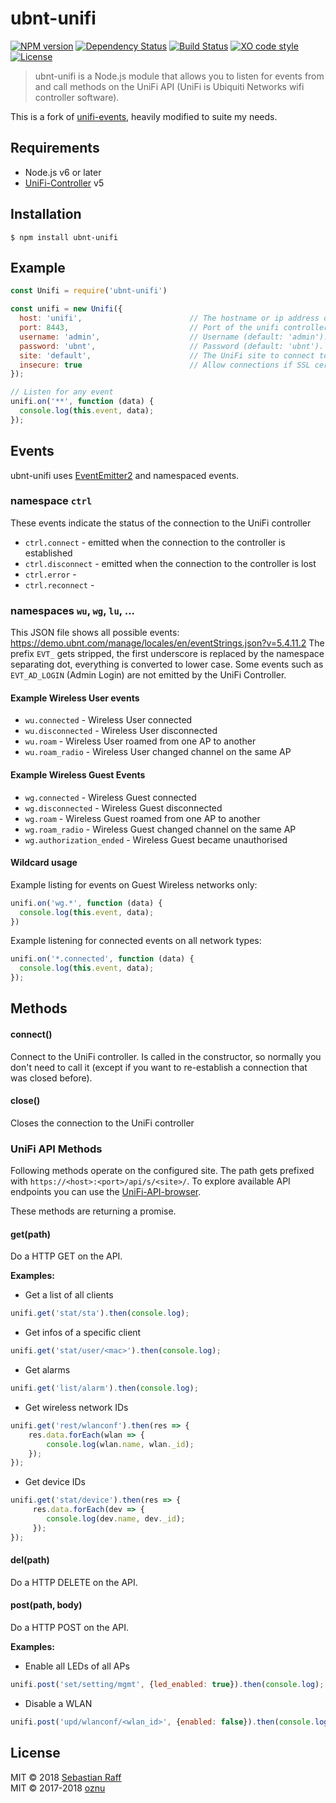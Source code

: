 # ubnt-unifi 

[![NPM version](https://badge.fury.io/js/ubnt-unifi.svg)](http://badge.fury.io/js/ubnt-unifi)
[![Dependency Status](https://img.shields.io/gemnasium/hobbyquaker/ubnt-unifi.svg?maxAge=2592000)](https://gemnasium.com/github.com/hobbyquaker/ubnt-unifi)
[![Build Status](https://travis-ci.org/hobbyquaker/ubnt-unifi.svg?branch=master)](https://travis-ci.org/hobbyquaker/ubnt-unifi)
[![XO code style](https://img.shields.io/badge/code_style-XO-5ed9c7.svg)](https://github.com/sindresorhus/xo)
[![License][mit-badge]][mit-url]

> ubnt-unifi is a Node.js module that allows you to listen for events from and call methods on the UniFi API (UniFi is 
Ubiquiti Networks wifi controller software).

This is a fork of [unifi-events](https://github.com/oznu/unifi-events), heavily modified to suite my needs.


## Requirements

* Node.js v6 or later
* [UniFi-Controller](https://www.ubnt.com/download/unifi) v5

## Installation

`$ npm install ubnt-unifi`


## Example

```javascript
const Unifi = require('ubnt-unifi')

const unifi = new Unifi({
  host: 'unifi',                        // The hostname or ip address of the unifi controller (default: 'unifi')
  port: 8443,                           // Port of the unifi controller (default: 8443)
  username: 'admin',                    // Username (default: 'admin').
  password: 'ubnt',                     // Password (default: 'ubnt').
  site: 'default',                      // The UniFi site to connect to (default: 'default').
  insecure: true                        // Allow connections if SSL certificate check fails (default: false).
});

// Listen for any event
unifi.on('**', function (data) {
  console.log(this.event, data);
});
```

## Events

ubnt-unifi uses [EventEmitter2](https://github.com/asyncly/EventEmitter2) and namespaced events. 

### namespace `ctrl`

These events indicate the status of the connection to the UniFi controller

* `ctrl.connect` - emitted when the connection to the controller is established
* `ctrl.disconnect` - emitted when the connection to the controller is lost
* `ctrl.error` - 
* `ctrl.reconnect` - 


### namespaces `wu`, `wg`, `lu`, ...

This JSON file shows all possible events: https://demo.ubnt.com/manage/locales/en/eventStrings.json?v=5.4.11.2
The prefix `EVT_` gets stripped, the first underscore is replaced by the namespace separating dot, everything is 
converted to lower case. Some events such as `EVT_AD_LOGIN` (Admin Login) are not emitted by the UniFi Controller.


#### Example Wireless User events

* `wu.connected` - Wireless User connected
* `wu.disconnected` - Wireless User disconnected
* `wu.roam` - Wireless User roamed from one AP to another
* `wu.roam_radio` - Wireless User changed channel on the same AP

#### Example Wireless Guest Events

* `wg.connected` - Wireless Guest connected
* `wg.disconnected` - Wireless Guest disconnected
* `wg.roam` - Wireless Guest roamed from one AP to another
* `wg.roam_radio` - Wireless Guest changed channel on the same AP
* `wg.authorization_ended` - Wireless Guest became unauthorised

#### Wildcard usage

Example listing for events on Guest Wireless networks only:

```javascript
unifi.on('wg.*', function (data) {
  console.log(this.event, data);
})
```

Example listening for connected events on all network types:

```javascript
unifi.on('*.connected', function (data) {
  console.log(this.event, data);
});
```

## Methods

#### connect()

Connect to the UniFi controller. Is called in the constructor, so normally you don't need to call it (except if you want 
to re-establish a connection that was closed before).

#### close()

Closes the connection to the UniFi controller


### UniFi API Methods

Following methods operate on the configured site. The path gets prefixed with 
`https://<host>:<port>/api/s/<site>/`. To explore available API endpoints you can use the 
[UniFi-API-browser](https://github.com/Art-of-WiFi/UniFi-API-browser).

These methods are returning a promise.


#### get(path)

Do a HTTP GET on the API.

**Examples:**

* Get a list of all clients
```javascript
unifi.get('stat/sta').then(console.log);
```

* Get infos of a specific client
```javascript
unifi.get('stat/user/<mac>').then(console.log);
```

* Get alarms
```javascript
unifi.get('list/alarm').then(console.log);
```

* Get wireless network IDs
```javascript
unifi.get('rest/wlanconf').then(res => {
    res.data.forEach(wlan => {
        console.log(wlan.name, wlan._id);
    });
});
```

* Get device IDs
```javascript
unifi.get('stat/device').then(res => {
     res.data.forEach(dev => {
        console.log(dev.name, dev._id);
     });
});
```

#### del(path)

Do a HTTP DELETE on the API.

#### post(path, body)

Do a HTTP POST on the API.

**Examples:**

* Enable all LEDs of all APs
```javascript
unifi.post('set/setting/mgmt', {led_enabled: true}).then(console.log);
```

* Disable a WLAN
```javascript
unifi.post('upd/wlanconf/<wlan_id>', {enabled: false}).then(console.log);
```


## License

MIT © 2018 [Sebastian Raff](https://github.com/hobbyquaker)    
MIT © 2017-2018 [oznu](https://github.com/oznu)

[mit-badge]: https://img.shields.io/badge/License-MIT-blue.svg?style=flat
[mit-url]: LICENSE
